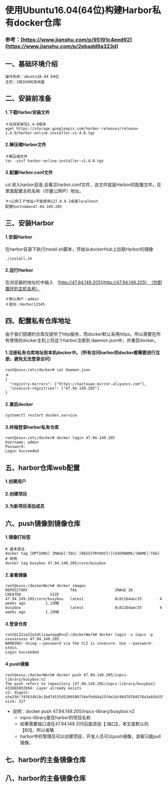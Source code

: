 # 使用Ubuntu16.04\(64位\)构建Harbor私有docker仓库

### 参考：[https://www.jianshu.com/p/95191c4eed92](https://www.jianshu.com/p/2ebadd9a323d)

### 

## 一、基础环境介绍

```
操作系统：ubuntu16.04 64位
主机：1核2G40G系统盘
```

## 二、安装前准备

#### 1.下载Harbor安装文件

```
＃在线安装包1.4.0版本
wget https://storage.googleapis.com/harbor-releases/release-1.4.0/harbor-online-installer-v1.4.0.tgz
```

#### 2.解压缩Harbor文件

```
＃解压缩文件
tar -xzvf harbor-online-installer-v1.4.0.tgz
```

#### 3.配置Harbor.conf文件

cd 进入harbor目录,会看见harbor.conf文件，该文件就是Harbor的配置文件。在里面配置主机名称（尽量公网IP）地址。

```
＃<公网ＩＰ地址>不能使用127.0.0.1或者localhost
配置hostname=47.94.149.205
```

## 三、安装Harbor

#### 1.安装Harbor

在harbor目录下执行install.sh脚本，开始从dockerHub上拉取Harbor的镜像

```
./install.sh
```

#### 2.运行Harbor

在浏览器的地址栏中输入　[http://47.94.149.205](http://47.94.149.205)　（你配置好的主机名称）

```
＃默认用户：admin
＃密码：Harbor12345
```

## 四、配置私有仓库地址

由于我们搭建的仓库仅提供了http服务，而docker默认采用https。所以需要在所有使用的docker主机上将这个harbor注册到 daemon.json中，并重启docker。

#### 1.注册私有仓库地址到本机docker中。（所有访问harbor的docker都需要进行注册，避免无法登录访问）

```
root@xxxx:/etc/docker# cat daemon.json 
＃
{
  "registry-mirrors": ["https://nactxuae.mirror.aliyuncs.com"],
  "insecure-registries": ["47.94.149.205"]
}
```

#### 2.重启docker

```
systemctl restart docker.service
```

#### 3.终端登录harbor私有仓库

```
root@xxxx:/etc/docker# docker login 47.94.149.205
Username: admin
Password: 
Login Succeeded
```

## 五、harbor仓库web配置

#### 1.创建用户

#### 2.创建项目

#### 3.为新项目添加成员

## 六、push镜像到镜像仓库

#### 1.镜像打标签

```
# 基本语法
docker tag [OPTIONS] IMAGE[:TAG] [REGISTRYHOST/][USERNAME/]NAME[:TAG]
# 样例
docker tag busybox 47.94.149.205/core/busybox
```

#### 2.查看镜像

```
root@xxxx:/dockerWork# docker images
REPOSITORY                   TAG                 IMAGE ID            CREATED             SIZE
47.94.149.205/core/busybox   latest              8c811b4aec35        4 weeks ago         1.15MB
busybox                      latest              8c811b4aec35        4 weeks ago         1.15MB
```

#### 3.登录仓库

```
root@iZ2ze22o1dtiiawzopg0vnZ:/dockerWork# docker login -u inpcs -p xxxxxxxxxx 47.94.149.205
WARNING! Using --password via the CLI is insecure. Use --password-stdin.
Login Succeeded
```

#### 4.push镜像

```
root@xxxx:/dockerWork# docker push 47.94.149.205/inpcs-library/busybox:v2
The push refers to repository [47.94.149.205/inpcs-library/busybox]
432b65032b94: Layer already exists 
v2: digest: sha256:74f634b1bc1bd74535d5209589734efbd44a25f4e2dc96d78784576a3eb5b335 size: 527
```

* 说明：docker push 47.94.149.205/inpcs-library/busybox:v2
  * inpcs-library是在harbor的项目名称
  * 如果需要端口请在47.94.149.205后面添加【:端口】，本文是默认的【80】，所以省略
  * harbor中的管理员可以创建项目，开发人员可以push镜像，游客只能pull镜像。

## 七、harbor的主备镜像仓库

## 八、harbor的主备镜像仓库



